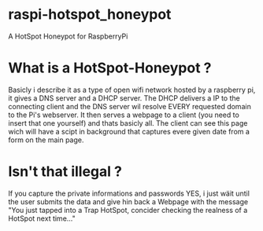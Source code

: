 # raspi-hotspot_honeypot
A HotSpot Honeypot for RaspberryPi


# What is a HotSpot-Honeypot ?
Basicly i describe it as a type of open wifi network hosted by a raspberry pi, it gives a DNS server and a DHCP server.
The DHCP delivers a IP to the connecting client and the DNS server wil resolve EVERY requested domain to the Pi's webserver.
It then serves a webpage to a client (you need to insert that one yourself) and thats basicly all.
The client can see this page wich will have a scipt in background that captures evere given date from a form on the main page.

# Isn't that illegal ?
If you capture the private informations and passwords YES, i just wäit until the user submits the data and give hin back a Webpage with the message "You just tapped into a Trap HotSpot, concider checking the realness of a HotSpot next time..."
